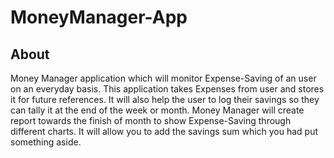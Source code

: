 # MoneyManager-App
## About

Money Manager application which will monitor Expense-Saving of
an user on an everyday basis. This application takes Expenses from
user and stores it for future references.
It will also help the user to log their savings so they can tally it at
the end of the week or month.
Money Manager will create report towards the finish of month to
show Expense-Saving through different charts. It will allow you to
add the savings sum which you had put something aside.
